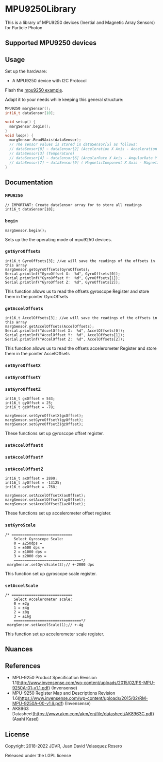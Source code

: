 # MPU9250Library
This is a library of MPU9250 devices (Inertial and Magnetic Array Sensors) for Particle Photon

## Supported MPU9250 devices

## Usage

Set up the hardware:
- A MPU9250 device with I2C Protocol

Flash the [mpu9250 example](examples/mpu9250Example.cpp).

Adapt it to your needs while keeping this general structure:

```cpp
MPU9250 margSensor();
int16_t dataSensor[10];

void setup() {
  margSensor.begin();
}
void loop() {
  margSensor.Read9Axis(dataSensor);
  // The sensor values is stored in dataSensor[x] as follows:
  // dataSensor[0] ~ dataSensor[2] (Acceleration X Axis - Acceleration Y Axis - Acceleration Z Axis)
  // dataSensor[3] (Temperature)
  // dataSensor[4] ~ dataSensor[6] (AngularRate X Axis - AngularRate Y Axis - AngularRate Z Axis)
  // dataSensor[7] ~ dataSensor[9] ( MagneticComponent X Axis - MagneticComponent Y Axis - MagneticComponent Z Axis)
}
```

## Documentation

### `MPU9250`

```
// IMPORTANT: Create dataSensor array for to store all readings
int16_t dataSensor[10];
```

### `begin`

`margSensor.begin();`

Sets up the the operating mode of mpu9250 devices.

### `getGyroOffsets`

```
int16_t GyroOffsets[3]; //we will save the readings of the offsets in this array
margSensor.getGyroOffsets(GyroOffsets);
Serial.printlnf("GyroOffset X:  %d", GyroOffsets[0]);
Serial.printlnf("GyroOffset Y:  %d", GyroOffsets[1]);
Serial.printlnf("GyroOffset Z:  %d", GyroOffsets[2]);
```

This function allows us to read the offsets gyroscope Register and store them in the pointer GyroOffsets

### `getAccelOffsets`

```
int16_t AccelOffsets[3]; //we will save the readings of the offsets in this array
margSensor.getAccelOffsets(AccelOffsets);
Serial.printlnf("AccelOffset X:  %d", AccelOffsets[0]);
Serial.printlnf("AccelOffset Y:  %d", AccelOffsets[1]);
Serial.printlnf("AccelOffset Z:  %d", AccelOffsets[2]);
```

This function allows us to read the offsets accelerometer Register and store them in the pointer AccelOffsets

### `setGyroOffsetX`
### `setGyroOffsetY`
### `setGyroOffsetZ`

```
int16_t gxOffset = 543;
int16_t gyOffset = 25;
int16_t gzOffset = -78;

margSensor.setGyroOffsetX(gxOffset);
margSensor.setGyroOffsetY(gyOffset);
margSensor.setGyroOffsetZ(gzOffset);

```

These functions set up gyroscope offset register.

### `setAccelOffsetX`
### `setAccelOffsetY`
### `setAccelOffsetZ`

```
int16_t axOffset = 2890;
int16_t ayOffset = -13125;
int16_t azOffset = -768;

margSensor.setAccelOffsetX(axOffset);
margSensor.setAccelOffsetY(ayOffset);
margSensor.setAccelOffsetZ(azOffset);

```

These functions set up accelerometer offset register.

### `setGyroScale`

```
/* ============================
    Select Gyroscope Scale:
    0 = ±250dps =
    1 = ±500 dps =
    2 = ±1000 dps =
    3 = ±2000 dps =
    ===============================*/
 margSensor.setGyroScale(3);// +-2000 dps
```

This function set up gyroscope scale register.

### `setAccelScale`

```
/* ============================
    Select Accelerometer scale:
    0 = ±2g
    1 = ±4g
    2 = ±8g
    3 = ±16g
    ===============================*/
 margSensor.setAccelScale(1);// +-4g
```

This function set up accelerometer scale register.

## Nuances

## References

- MPU-9250 Product Specification Revision 1.1(http://www.invensense.com/wp-content/uploads/2015/02/PS-MPU-9250A-01-v1.1.pdf) (Invensense)
- MPU-9250 Register Map and Descriptions Revision 1.6(https://www.invensense.com/wp-content/uploads/2015/02/RM-MPU-9250A-00-v1.6.pdf) (Invensense)
- AK8963 Datasheet(https://www.akm.com/akm/en/file/datasheet/AK8963C.pdf) (Asahi Kasei)

## License
Copyright 2018-2022 JDVR, Juan David Velasquez Rosero

Released under the LGPL license
